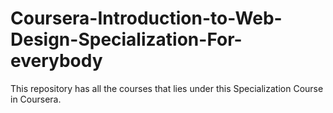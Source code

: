 # Coursera-Introduction-to-Web-Design-Specialization-For-everybody
This repository has all the courses that lies under this Specialization Course in Coursera. 
